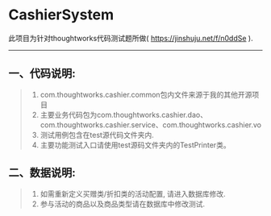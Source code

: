 CashierSystem
============================================================

此项目为针对thoughtworks代码测试题所做( https://jinshuju.net/f/n0ddSe ).

-------------------------------------------------------

一、代码说明:
-------------------------------------------------------
> 1. com.thoughtworks.cashier.common包内文件来源于我的其他开源项目
> 2. 主要业务代码包为com.thoughtworks.cashier.dao、com.thoughtworks.cashier.service、com.thoughtworks.cashier.vo
> 3. 测试用例包含在test源代码文件夹内.
> 4. 主要功能测试入口请使用test源码文件夹内的TestPrinter类。

二、数据说明:
-------------------------------------------------------
> 1. 如需重新定义买赠类/折扣类的活动配置, 请进入数据库修改.
> 2. 参与活动的商品以及商品类型请在数据库中修改测试.
